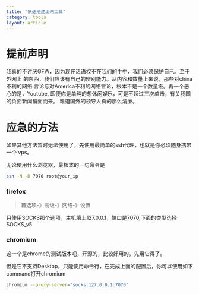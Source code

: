 ```yaml
---
title: "快速搭建上网工具"
category: tools
layout: article
---
```


# 提前声明

我真的不讨厌GFW，因为现在话语权不在我们的手中，我们必须保护自己。至于外网上
的东西，我们应该有自己的辨别能力。从内容和数量上来说，那些对china不利的网络
言论与对America不利的网络言论，根本不是一个数量级。再一个恶心的是，Youtube,
即便你是单纯的想休闲娱乐，可是不超过三次单击，有关我国的负面新闻铺面而来。
难道国外的领导人真的那么清廉。

# 应急的方法

如果其他方法暂时无法使用了，先使用最简单的ssh代理，也就是你必须随身携带一个
vps。

无论使用什么浏览器，最根本的一句命令是

```bash
ssh -N -D 7070 root@your_ip
```

### firefox

> 首选项-》高级-》网络-》设置

只使用SOCKS那个选项，主机填上127.0.0.1，端口是7070,下面的类型选择SOCKS_v5

### chromium

这一个是chrome的测试版本吧，开源的，比较好用的。先用它得了。

但是它不支持Desktop，只能使用命令行，在完成上面的配置后，你可以使用如下command打开chromium

```bash
chromium --proxy-server="socks:127.0.0.1:7070"
```


